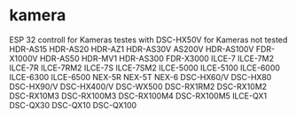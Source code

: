 # kamera
ESP 32 controll for Kameras testes with DSC-HX50V
for Kameras not tested
HDR-AS15
HDR-AS20
HDR-AZ1 
HDR-AS30V
AS200V
HDR-AS100V
FDR-X1000V
HDR-AS50 
HDR-MV1
HDR-AS300
FDR-X3000 
ILCE-7 
ILCE-7M2 
ILCE-7R 
ILCE-7RM2 
ILCE-7S 
ILCE-7SM2 
ILCE-5000 
ILCE-5100 
ILCE-6000 
ILCE-6300 
ILCE-6500 
NEX-5R 
NEX-5T 
NEX-6 
DSC-HX60/V 
DSC-HX80 
DSC-HX90/V 
DSC-HX400/V 
DSC-WX500 
DSC-RX1RM2 
DSC-RX10M2 
DSC-RX10M3
DSC-RX100M3
DSC-RX100M4 
DSC-RX100M5 
ILCE-QX1
DSC-QX30 
DSC-QX10 
DSC-QX100 
